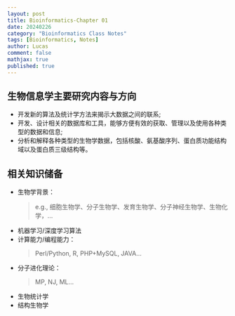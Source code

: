 ```yaml
---
layout: post
title: Bioinformatics-Chapter 01
date: 20240226
category: "Bioinformatics Class Notes"
tags: [Bioinformatics, Notes]
author: Lucas
comment: false
mathjax: true
published: true
---
```


## 生物信息学主要研究内容与方向

- 开发新的算法及统计学方法来揭示大数据之间的联系;
- 开发、设计相关的数据库和工具，能够方便有效的获取、管理以及使用各种类型的数据和信息;
- 分析和解释各种类型的生物学数据，包括核酸、氨基酸序列、蛋白质功能结构域以及蛋白质三级结构等。

## 相关知识储备

- 生物学背景：
    > e.g., 细胞生物学、分子生物学、发育生物学、分子神经生物学、生物化学，…
- 机器学习/深度学习算法
- 计算能力/编程能力：
    > Perl/Python, R, PHP+MySQL, JAVA…
- 分子进化理论：
    > MP, NJ, ML…
- 生物统计学
- 结构生物学
